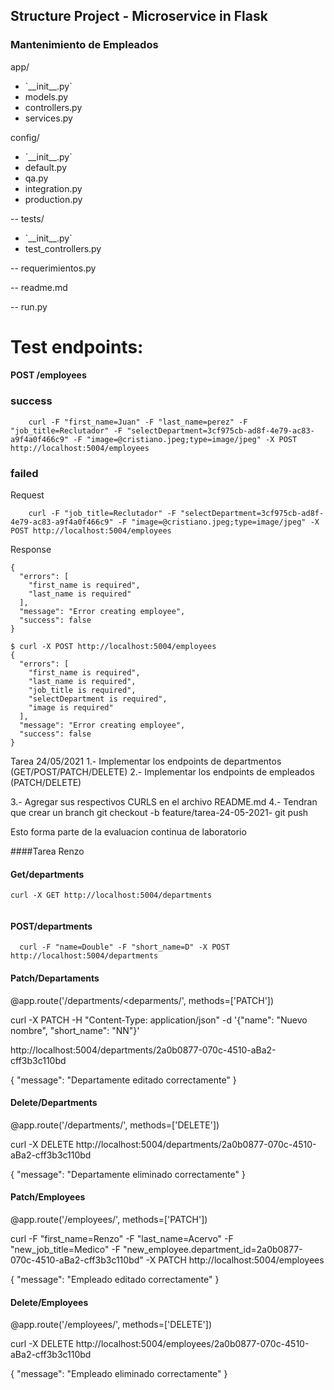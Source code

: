 ## Structure Project - Microservice in Flask

### Mantenimiento de Empleados

app/

<ul>
    <li>`__init__.py`</li>
    <li>models.py</li>
    <li>controllers.py</li>
    <li>services.py</li>
</ul>
config/
<ul>
    <li>`__init__.py`</li>
    <li>default.py</li>
    <li>qa.py</li>
    <li>integration.py</li>
    <li>production.py</li>
</ul>

-- tests/

<ul>
    <li>`__init__.py`</li>
    <li>test_controllers.py</li>
</ul>

-- requerimientos.py

-- readme.md

-- run.py

# Test endpoints:

#### POST /employees

### success

```
    curl -F "first_name=Juan" -F "last_name=perez" -F "job_title=Reclutador" -F "selectDepartment=3cf975cb-ad8f-4e79-ac83-a9f4a0f466c9" -F "image=@cristiano.jpeg;type=image/jpeg" -X POST http://localhost:5004/employees
```

### failed

Request

```
    curl -F "job_title=Reclutador" -F "selectDepartment=3cf975cb-ad8f-4e79-ac83-a9f4a0f466c9" -F "image=@cristiano.jpeg;type=image/jpeg" -X POST http://localhost:5004/employees
```

Response

```
{
  "errors": [
    "first_name is required",
    "last_name is required"
  ],
  "message": "Error creating employee",
  "success": false
}
```

```
$ curl -X POST http://localhost:5004/employees
{
  "errors": [
    "first_name is required",
    "last_name is required",
    "job_title is required",
    "selectDepartment is required",
    "image is required"
  ],
  "message": "Error creating employee",
  "success": false
}
```

Tarea 24/05/2021
1.- Implementar los endpoints de departmentos (GET/POST/PATCH/DELETE)
2.- Implementar los endpoints de empleados (PATCH/DELETE)


3.- Agregar sus respectivos CURLS en el archivo README.md
4.- Tendran que crear un branch
git checkout -b feature/tarea-24-05-2021-<username de gitbhub>
git push

Esto forma parte de la evaluacion continua de laboratorio

####Tarea Renzo

#### Get/departments

```
curl -X GET http://localhost:5004/departments
    
```

#### POST/departments

```
  curl -F "name=Double" -F "short_name=D" -X POST http://localhost:5004/departments

```

#### Patch/Departaments

@app.route('/departments/<deparments/<id>', methods=['PATCH'])
    
curl -X PATCH -H "Content-Type: application/json" -d '{"name": "Nuevo nombre", "short_name": "NN"}'

http://localhost:5004/departments/2a0b0877-070c-4510-aBa2-cff3b3c110bd
    
{ "message": "Departamente editado correctamente" }
    
#### Delete/Departments

@app.route('/departments/<id>', methods=['DELETE'])
    
curl -X DELETE http://localhost:5004/departments/2a0b0877-070c-4510-aBa2-cff3b3c110bd
    
{ "message": "Departamente eliminado correctamente" }

#### Patch/Employees

@app.route('/employees/<id>', methods=['PATCH']) 
    
curl -F "first_name=Renzo" -F "last_name=Acervo" -F "new_job_title=Medico" -F "new_employee.department_id=2a0b0877-070c-4510-aBa2-cff3b3c110bd" 
-X PATCH http://localhost:5004/employees 
    
{ "message": "Empleado editado correctamente" }

#### Delete/Employees

@app.route('/employees/<employeeid>', methods=['DELETE'])

curl -X DELETE http://localhost:5004/employees/2a0b0877-070c-4510-aBa2-cff3b3c110bd

{ "message": "Empleado eliminado correctamente" }

